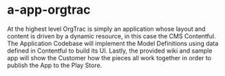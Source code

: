 # a-app-orgtrac
At the highest level OrgTrac is simply an application whose layout and content is driven by a dynamic resource, in this case the CMS Contentful. The Application Codebase will implement the Model Definitions using data defined in Contentful to build its UI. Lastly, the provided wiki and sample app will show the Customer how the pieces all work together in order to publish the App to the Play Store.
